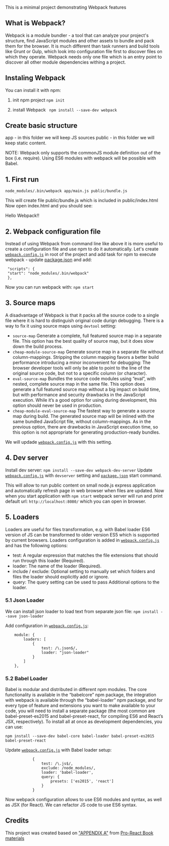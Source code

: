 This is a minimal project demonstrating Webpack features

## What is Webpack?
Webpack is a module bundler - a tool that can analyze your project's structure, find JavaScript modules
and other assets to bundle and pack them for the browser.
It is much different than task runners and build tools like Grunt or Gulp, which look into configuration file first to discover files on which they operate.
Webpack needs only one file which is an entry point to discover all other module dependencies withing a project.

## Instaling Webpack
You can install it with npm:

1. init npm project
```npm init```

2. install Webpack
``` npm install --save-dev webpack```

## Create basic structure
app - in this folder we will keep JS sources
public - in this folder we will keep static content.

NOTE:  Webpack only supports the commonJS module definition out of the box (i.e. require).
    Using ES6 modules with webpack will be possible with Babel.

## 1. First run
```node_modules/.bin/webpack app/main.js public/bundle.js```

This will create file public/bundle.js which is included in public/index.html
Now open index.html and you should see:

Hello Webpack!!

## 2. Webpack configuration file

Instead of using Webpack from command line like above it is more useful to create a configuration file and use npm to do it automatically.
Let's create [`webpack.config.js`](webpack.config.js) in root of the project and add task for npm to execute webpack - update [package.json](package.json) and add:
```
 "scripts": {
 "start": "node_modules/.bin/webpack"
 },
```

Now you can run webpack with:
`npm start`


## 3. Source maps
 A disadvantage of Webpack is that it packs all the source code to a single file where it is hard to distinguish original code durign debugging.
 There is a way to fix it using source maps using `devtool` setting:
 * `source-map` Generate a complete, full featured source map in a separate file. This option has the best quality of source map, but it does slow down the build process.
 * `cheap-module-source-map` Generate source map in a separate file without column-mappings. Stripping the column mapping favors a better build performance introducing a minor inconvenient for debugging: The browser developer tools will only be able to point to the line of the original source code, but not to a specific column (or character).
 * `eval-source-map` Bundles the source code modules using “eval”, with nested, complete source map in the same file. This option does generate a full featured source map without a big impact on build time, but with performance and security drawbacks in the JavaScript execution. While it’s a good option for using during development, this option should never be used in production.
 * `cheap-module-eval-source-map` The fastest way to generate a source map during build. The generated source map will be inlined with the same bundled JavaScript file, without column-mappings. As in the previous option, there are drawbacks in JavaScript execution time, so this option is not appropriate for generating production-ready bundles.

We will updade [`webpack.config.js`](webpack.config.js) with this setting.


## 4. Dev server
Install dev server:
`npm install --save-dev webpack-dev-server`
Update [`webpack.config.js`](webpack.cofig.js) with `devserver` setting and [`package.json`](package.json) start command.

This will allow to run public content on small node.js express application and automatically refresh page in web browser when files are updated.
Now when you start application with `npm start` webpack server will run and print default url: `http://localhost:8080/` which you can open in browser.

## 5. Loaders
Loaders are useful for files transformation, e.g. with Babel loader ES6 version of JS can be transformed to older version ES5 which is supported by current browsers.
Loaders configuration is added in [`webpack.config.js`](webpack.config.js) and has the following options:
* test: A regular expression that matches the file extensions that should run through this loader (Required).
* loader:		The name of the loader (Required).
* include / exclude: Optional setting to manually set which folders and files the loader should explicitly add or ignore.
* query: The query setting can be used to pass Additional options to the loader.

### 5.1 Json Loader
We can install json loader to load text from separate json file:
`npm install --save json-loader`

Add configuration in [`webpack.config.js`](webpack.config.js):
```
    module: {
        loaders: [
            {
                test: /\.json$/,
                loader: "json-loader"
            }
        ]
    },
```

### 5.2 Babel Loader

Babel is modular and distributed in different npm modules.
The core functionality is available in the “babelcore” npm package,
the integration with webpack is available through the “babel-loader” npm package,
and for every type of feature and extensions you want to make available to your code,
you will need to install a separate package (the most common are babel-preset-es2015
and babel-preset-react, for compiling ES6 and React’s JSX, respectively).
To install all at once as development dependencies, you can use:

```
npm install --save-dev babel-core babel-loader babel-preset-es2015 babel-preset-react
```

Update  [`webpack.config.js`](webpack.config.js)  with Babel loader setup:

```
            {
                test: /\.js$/,
                exclude: /node_modules/,
                loader: 'babel-loader',
                query: {
                    presets: ['es2015', 'react']
                }
            }
```

Now webpack configuration allows to use ES6 modules and syntax, as well as JSX (for React).
We can refactor JS code to use ES6 syntax.




## Credits
This project was created based on ["APPENDIX A"](http://www.pro-react.com/materials/appendixA/) from [Pro-React Book materials](http://www.pro-react.com/materials/)
